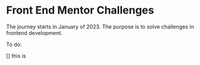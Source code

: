 # Front End Mentor Challenges

The journey starts in January of 2023. The purpose is to solve challenges in frontend development.

To do:

[] this is
